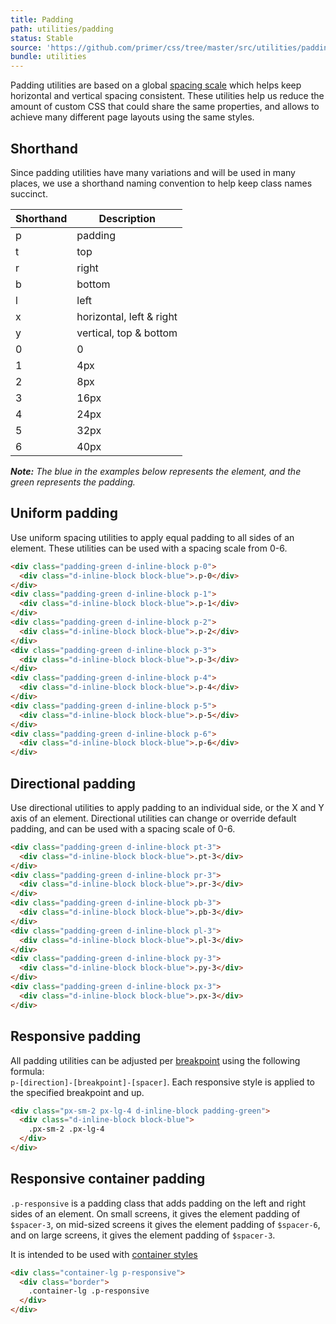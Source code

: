 ```yaml
---
title: Padding
path: utilities/padding
status: Stable
source: 'https://github.com/primer/css/tree/master/src/utilities/padding.scss'
bundle: utilities
---
```


Padding utilities are based on a global [spacing scale](/css/support/spacing) which helps keep horizontal and vertical spacing consistent. These utilities help us reduce the amount of custom CSS that could share the same properties, and allows to achieve many different page layouts using the same styles.

 

## Shorthand

Since padding utilities have many variations and will be used in many places, we use a shorthand naming convention to help keep class names succinct.

| Shorthand | Description |
| --- | --- |
| p | padding |
| t | top |
| r | right |
| b | bottom |
| l | left |
| x | horizontal, left & right |
| y | vertical, top & bottom |
| 0 | 0 |
| 1 | 4px |
| 2 | 8px |
| 3 | 16px |
| 4 | 24px |
| 5 | 32px |
| 6 | 40px |

_**Note:** The blue in the examples below represents the element, and the green represents the padding._

## Uniform padding

Use uniform spacing utilities to apply equal padding to all sides of an element. These utilities can be used with a spacing scale from 0-6.

```html live
<div class="padding-green d-inline-block p-0">
  <div class="d-inline-block block-blue">.p-0</div>
</div>
<div class="padding-green d-inline-block p-1">
  <div class="d-inline-block block-blue">.p-1</div>
</div>
<div class="padding-green d-inline-block p-2">
  <div class="d-inline-block block-blue">.p-2</div>
</div>
<div class="padding-green d-inline-block p-3">
  <div class="d-inline-block block-blue">.p-3</div>
</div>
<div class="padding-green d-inline-block p-4">
  <div class="d-inline-block block-blue">.p-4</div>
</div>
<div class="padding-green d-inline-block p-5">
  <div class="d-inline-block block-blue">.p-5</div>
</div>
<div class="padding-green d-inline-block p-6">
  <div class="d-inline-block block-blue">.p-6</div>
</div>
```

## Directional padding

Use directional utilities to apply padding to an individual side, or the X and Y axis of an element. Directional utilities can change or override default padding, and can be used with a spacing scale of 0-6.

```html live
<div class="padding-green d-inline-block pt-3">
  <div class="d-inline-block block-blue">.pt-3</div>
</div>
<div class="padding-green d-inline-block pr-3">
  <div class="d-inline-block block-blue">.pr-3</div>
</div>
<div class="padding-green d-inline-block pb-3">
  <div class="d-inline-block block-blue">.pb-3</div>
</div>
<div class="padding-green d-inline-block pl-3">
  <div class="d-inline-block block-blue">.pl-3</div>
</div>
<div class="padding-green d-inline-block py-3">
  <div class="d-inline-block block-blue">.py-3</div>
</div>
<div class="padding-green d-inline-block px-3">
  <div class="d-inline-block block-blue">.px-3</div>
</div>
```

## Responsive padding

All padding utilities can be adjusted per [breakpoint](/css/support/breakpoints) using the following formula: <br /> `p-[direction]-[breakpoint]-[spacer]`. Each responsive style is applied to the specified breakpoint and up.

```html live
<div class="px-sm-2 px-lg-4 d-inline-block padding-green">
  <div class="d-inline-block block-blue">
    .px-sm-2 .px-lg-4
  </div>
</div>
```

## Responsive container padding

`.p-responsive` is a padding class that adds padding on the left and right sides of an element. On small screens, it gives the element padding of `$spacer-3`, on mid-sized screens it gives the element padding of `$spacer-6`, and on large screens, it gives the element padding of `$spacer-3`.

It is intended to be used with [container styles](/css/objects/grid#containers)

```html live
<div class="container-lg p-responsive">
  <div class="border">
    .container-lg .p-responsive
  </div>
</div>
```
